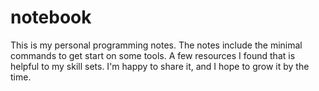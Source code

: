 # notebook
This is my personal programming notes. The notes include the minimal commands to get start on some tools. A few resources I found that is helpful to my skill sets. I'm happy to share it, and I hope to grow it by the time.



